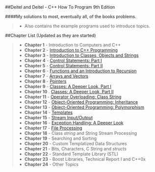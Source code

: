 ##Deitel and Deitel - C++ How To Program 9th Edition

####My solutions to most, eventually all, of the books problems.
> - Also contains the example programs used to introduce topics.

##Chapter List (Updated as they are started)

> - **Chapter 1** - Introduction to Computers and C++
> - **Chapter 2** - [Introduction to C++ Programming](https://github.com/siidney/Cpp-How-To-Program-9E/tree/master/Chapter02)
> - **Chapter 3** - [Introduction to Classes, Objects and Strings](https://github.com/siidney/Cpp-How-To-Program-9E/tree/master/Chapter03)
> - **Chapter 4** - [Control Statements: Part I](https://github.com/siidney/Cpp-How-To-Program-9E/tree/master/Chapter04)
> - **Chapter 5** - [Control Statements: Part II](https://github.com/siidney/Cpp-How-To-Program-9E/tree/master/Chapter05)
> - **Chapter 6** - [Functions and an Introduction to Recursion](https://github.com/siidney/Cpp-How-To-Program-9E/tree/master/Chapter06)
> - **Chapter 7** - [Arrays and Vectors](https://github.com/siidney/Cpp-How-To-Program-9E/tree/master/Chapter07)
> - **Chapter 8** - [Pointers](https://github.com/siidney/Cpp-How-To-Program-9E/tree/master/Chapter08)
> - **Chapter 9** - [Classes: A Deeper Look, Part I](https://github.com/siidney/Cpp-How-To-Program-9E/tree/master/Chapter09)
> - **Chapter 10** . [Classes: A Deeper Look, Part II](https://github.com/siidney/Cpp-How-To-Program-9E/tree/master/Chapter10)
> - **Chapter 11** - [Operator Overloading: Class String](https://github.com/siidney/Cpp-How-To-Program-9E/tree/master/Chapter11)
> - **Chapter 12** - [Object-Oriented Programming: Inheritance](https://github.com/siidney/Cpp-How-To-Program-9E/tree/master/Chapter12)
> - **Chapter 13** - [Object-Oriented Programming: Polymorphism](https://github.com/siidney/Cpp-How-To-Program-9E/tree/master/Chapter13)
> - **Chapter 14** - [Templates](https://github.com/siidney/Cpp-How-To-Program-9E/tree/master/Chapter14)
> - **Chapter 15** - [Stream Input/Output](https://github.com/siidney/Cpp-How-To-Program-9E/tree/master/Chapter15)
> - **Chapter 16** - [Exception Handling: A Deeper Look](https://github.com/siidney/Cpp-How-To-Program-9E/tree/master/Chapter16)
> - **Chapter 17** - [File Processing](https://github.com/siidney/Cpp-How-To-Program-9E/tree/master/Chapter17)
> - **Chapter 18** - Class *string* and String Stream Processing
> - **Chapter 19** - Searching and Sorting
> - **Chapter 20** - Custom Templatized Data Structures
> - **Chapter 21** - Bits, Characters, C String and *structs*
> - **Chapter 22** - Standard Template Library (STL)
> - **Chapter 23** - Boost Libraries, Technical Report I and C++0x
> - **Chapter 24** - Other Topics
